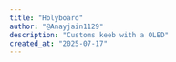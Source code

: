 ```yaml
---
title: "Holyboard"
author: "@Anayjain1129"
description: "Customs keeb with a OLED"
created_at: "2025-07-17"
---
```

